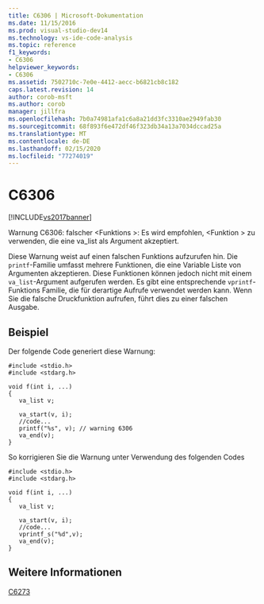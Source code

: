 ```yaml
---
title: C6306 | Microsoft-Dokumentation
ms.date: 11/15/2016
ms.prod: visual-studio-dev14
ms.technology: vs-ide-code-analysis
ms.topic: reference
f1_keywords:
- C6306
helpviewer_keywords:
- C6306
ms.assetid: 7502710c-7e0e-4412-aecc-b6821cb8c182
caps.latest.revision: 14
author: corob-msft
ms.author: corob
manager: jillfra
ms.openlocfilehash: 7b0a74981afa1c6a8a21dd3fc3310ae2949fab30
ms.sourcegitcommit: 68f893f6e472df46f323db34a13a7034dccad25a
ms.translationtype: MT
ms.contentlocale: de-DE
ms.lasthandoff: 02/15/2020
ms.locfileid: "77274019"
---
```

# <a name="c6306"></a>C6306
[!INCLUDE[vs2017banner](../includes/vs2017banner.md)]

Warnung C6306: falscher \<Funktions >: Es wird empfohlen, \<Funktion > zu verwenden, die eine va_list als Argument akzeptiert.  
  
 Diese Warnung weist auf einen falschen Funktions aufzurufen hin. Die `printf`-Familie umfasst mehrere Funktionen, die eine Variable Liste von Argumenten akzeptieren. Diese Funktionen können jedoch nicht mit einem `va_list`-Argument aufgerufen werden. Es gibt eine entsprechende `vprintf`-Funktions Familie, die für derartige Aufrufe verwendet werden kann. Wenn Sie die falsche Druckfunktion aufrufen, führt dies zu einer falschen Ausgabe.  
  
## <a name="example"></a>Beispiel  
 Der folgende Code generiert diese Warnung:  
  
```  
#include <stdio.h>  
#include <stdarg.h>  
  
void f(int i, ...)  
{  
   va_list v;  
  
   va_start(v, i);  
   //code...  
   printf("%s", v); // warning 6306   
   va_end(v);  
}  
```  
  
 So korrigieren Sie die Warnung unter Verwendung des folgenden Codes  
  
```  
#include <stdio.h>  
#include <stdarg.h>  
  
void f(int i, ...)  
{  
   va_list v;  
  
   va_start(v, i);  
   //code...  
   vprintf_s("%d",v);  
   va_end(v);  
}  
```  
  
## <a name="see-also"></a>Weitere Informationen  
 [C6273](../code-quality/c6273.md)
